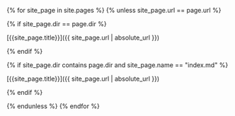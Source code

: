 {% for site_page in site.pages %}
{% unless site_page.url == page.url %}

{% if site_page.dir == page.dir %}

[{{site_page.title}}]({{ site_page.url | absolute_url }}) <br>

{% endif %}

{% if site_page.dir contains page.dir and site_page.name == "index.md" %}

[{{site_page.title}}]({{ site_page.url | absolute_url }}) <br>

{% endif %}

{% endunless %}
{% endfor %}

